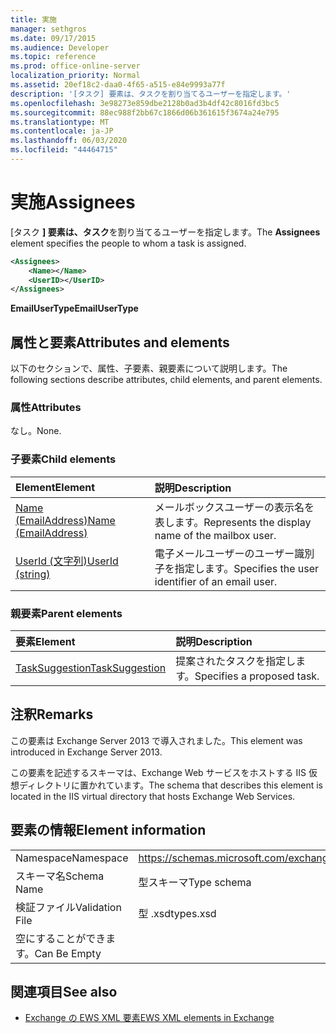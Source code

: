 ```yaml
---
title: 実施
manager: sethgros
ms.date: 09/17/2015
ms.audience: Developer
ms.topic: reference
ms.prod: office-online-server
localization_priority: Normal
ms.assetid: 20ef18c2-daa0-4f65-a515-e84e9993a77f
description: '[タスク] 要素は、タスクを割り当てるユーザーを指定します。'
ms.openlocfilehash: 3e98273e859dbe2128b0ad3b4df42c8016fd3bc5
ms.sourcegitcommit: 88ec988f2bb67c1866d06b361615f3674a24e795
ms.translationtype: MT
ms.contentlocale: ja-JP
ms.lasthandoff: 06/03/2020
ms.locfileid: "44464715"
---
```

# <a name="assignees"></a><span data-ttu-id="3619a-103">実施</span><span class="sxs-lookup"><span data-stu-id="3619a-103">Assignees</span></span>

<span data-ttu-id="3619a-104">[タスク **] 要素は、タスク**を割り当てるユーザーを指定します。</span><span class="sxs-lookup"><span data-stu-id="3619a-104">The **Assignees** element specifies the people to whom a task is assigned.</span></span> 
  
```XML
<Assignees>
    <Name></Name>
    <UserID></UserID>
</Assignees>
```

 <span data-ttu-id="3619a-105">**EmailUserType**</span><span class="sxs-lookup"><span data-stu-id="3619a-105">**EmailUserType**</span></span>
## <a name="attributes-and-elements"></a><span data-ttu-id="3619a-106">属性と要素</span><span class="sxs-lookup"><span data-stu-id="3619a-106">Attributes and elements</span></span>

<span data-ttu-id="3619a-107">以下のセクションで、属性、子要素、親要素について説明します。</span><span class="sxs-lookup"><span data-stu-id="3619a-107">The following sections describe attributes, child elements, and parent elements.</span></span>
  
### <a name="attributes"></a><span data-ttu-id="3619a-108">属性</span><span class="sxs-lookup"><span data-stu-id="3619a-108">Attributes</span></span>

<span data-ttu-id="3619a-109">なし。</span><span class="sxs-lookup"><span data-stu-id="3619a-109">None.</span></span>
  
### <a name="child-elements"></a><span data-ttu-id="3619a-110">子要素</span><span class="sxs-lookup"><span data-stu-id="3619a-110">Child elements</span></span>

|<span data-ttu-id="3619a-111">**Element**</span><span class="sxs-lookup"><span data-stu-id="3619a-111">**Element**</span></span>|<span data-ttu-id="3619a-112">**説明**</span><span class="sxs-lookup"><span data-stu-id="3619a-112">**Description**</span></span>|
|:-----|:-----|
|[<span data-ttu-id="3619a-113">Name (EmailAddress)</span><span class="sxs-lookup"><span data-stu-id="3619a-113">Name (EmailAddress)</span></span>](name-emailaddress.md) <br/> |<span data-ttu-id="3619a-114">メールボックスユーザーの表示名を表します。</span><span class="sxs-lookup"><span data-stu-id="3619a-114">Represents the display name of the mailbox user.</span></span>  <br/> |
|[<span data-ttu-id="3619a-115">UserId (文字列)</span><span class="sxs-lookup"><span data-stu-id="3619a-115">UserId (string)</span></span>](userid-string.md) <br/> |<span data-ttu-id="3619a-116">電子メールユーザーのユーザー識別子を指定します。</span><span class="sxs-lookup"><span data-stu-id="3619a-116">Specifies the user identifier of an email user.</span></span>  <br/> |
   
### <a name="parent-elements"></a><span data-ttu-id="3619a-117">親要素</span><span class="sxs-lookup"><span data-stu-id="3619a-117">Parent elements</span></span>

|<span data-ttu-id="3619a-118">**要素**</span><span class="sxs-lookup"><span data-stu-id="3619a-118">**Element**</span></span>|<span data-ttu-id="3619a-119">**説明**</span><span class="sxs-lookup"><span data-stu-id="3619a-119">**Description**</span></span>|
|:-----|:-----|
|[<span data-ttu-id="3619a-120">TaskSuggestion</span><span class="sxs-lookup"><span data-stu-id="3619a-120">TaskSuggestion</span></span>](tasksuggestion.md) <br/> |<span data-ttu-id="3619a-121">提案されたタスクを指定します。</span><span class="sxs-lookup"><span data-stu-id="3619a-121">Specifies a proposed task.</span></span>  <br/> |
   
## <a name="remarks"></a><span data-ttu-id="3619a-122">注釈</span><span class="sxs-lookup"><span data-stu-id="3619a-122">Remarks</span></span>

<span data-ttu-id="3619a-123">この要素は Exchange Server 2013 で導入されました。</span><span class="sxs-lookup"><span data-stu-id="3619a-123">This element was introduced in Exchange Server 2013.</span></span>
  
<span data-ttu-id="3619a-124">この要素を記述するスキーマは、Exchange Web サービスをホストする IIS 仮想ディレクトリに置かれています。</span><span class="sxs-lookup"><span data-stu-id="3619a-124">The schema that describes this element is located in the IIS virtual directory that hosts Exchange Web Services.</span></span>
  
## <a name="element-information"></a><span data-ttu-id="3619a-125">要素の情報</span><span class="sxs-lookup"><span data-stu-id="3619a-125">Element information</span></span>

|||
|:-----|:-----|
|<span data-ttu-id="3619a-126">Namespace</span><span class="sxs-lookup"><span data-stu-id="3619a-126">Namespace</span></span>  <br/> |https://schemas.microsoft.com/exchange/services/2006/types  <br/> |
|<span data-ttu-id="3619a-127">スキーマ名</span><span class="sxs-lookup"><span data-stu-id="3619a-127">Schema Name</span></span>  <br/> |<span data-ttu-id="3619a-128">型スキーマ</span><span class="sxs-lookup"><span data-stu-id="3619a-128">Type schema</span></span>  <br/> |
|<span data-ttu-id="3619a-129">検証ファイル</span><span class="sxs-lookup"><span data-stu-id="3619a-129">Validation File</span></span>  <br/> |<span data-ttu-id="3619a-130">型 .xsd</span><span class="sxs-lookup"><span data-stu-id="3619a-130">types.xsd</span></span>  <br/> |
|<span data-ttu-id="3619a-131">空にすることができます。</span><span class="sxs-lookup"><span data-stu-id="3619a-131">Can Be Empty</span></span>  <br/> ||
   
## <a name="see-also"></a><span data-ttu-id="3619a-132">関連項目</span><span class="sxs-lookup"><span data-stu-id="3619a-132">See also</span></span>

- [<span data-ttu-id="3619a-133">Exchange の EWS XML 要素</span><span class="sxs-lookup"><span data-stu-id="3619a-133">EWS XML elements in Exchange</span></span>](ews-xml-elements-in-exchange.md)

